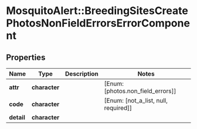 # MosquitoAlert::BreedingSitesCreatePhotosNonFieldErrorsErrorComponent


## Properties
Name | Type | Description | Notes
------------ | ------------- | ------------- | -------------
**attr** | **character** |  | [Enum: [photos.non_field_errors]] 
**code** | **character** |  | [Enum: [not_a_list, null, required]] 
**detail** | **character** |  | 


